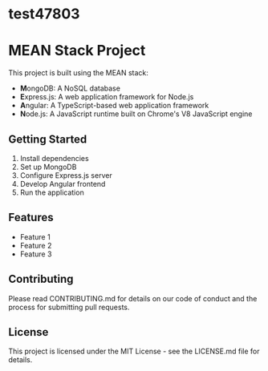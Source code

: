 # test47803

# MEAN Stack Project

This project is built using the MEAN stack:

- **M**ongoDB: A NoSQL database
- **E**xpress.js: A web application framework for Node.js
- **A**ngular: A TypeScript-based web application framework
- **N**ode.js: A JavaScript runtime built on Chrome's V8 JavaScript engine

## Getting Started

1. Install dependencies
2. Set up MongoDB
3. Configure Express.js server
4. Develop Angular frontend
5. Run the application

## Features

- Feature 1
- Feature 2
- Feature 3

## Contributing

Please read CONTRIBUTING.md for details on our code of conduct and the process for submitting pull requests.

## License

This project is licensed under the MIT License - see the LICENSE.md file for details.
